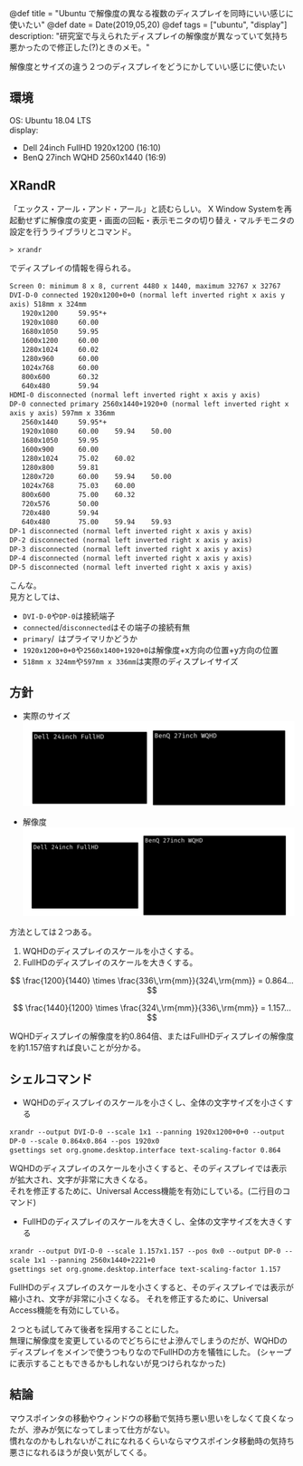 @def title = "Ubuntu で解像度の異なる複数のディスプレイを同時にいい感じに使いたい"
@def date = Date(2019,05,20)
@def tags = ["ubuntu", "display"]
description: "研究室で与えられたディスプレイの解像度が異なっていて気持ち悪かったので修正した(?)ときのメモ。"

解像度とサイズの違う２つのディスプレイをどうにかしていい感じに使いたい

## 環境
OS: Ubuntu 18.04 LTS  
display:  
 - Dell 24inch FullHD 1920x1200 (16:10)  
 - BenQ 27inch WQHD 2560x1440 (16:9)  

## XRandR
「エックス・アール・アンド・アール」と読むらしい。
X Window Systemを再起動せずに解像度の変更・画面の回転・表示モニタの切り替え・マルチモニタの設定を行うライブラリとコマンド。
```shell
> xrandr
```
でディスプレイの情報を得られる。
```shell
Screen 0: minimum 8 x 8, current 4480 x 1440, maximum 32767 x 32767
DVI-D-0 connected 1920x1200+0+0 (normal left inverted right x axis y axis) 518mm x 324mm
   1920x1200     59.95*+
   1920x1080     60.00  
   1680x1050     59.95  
   1600x1200     60.00  
   1280x1024     60.02  
   1280x960      60.00  
   1024x768      60.00  
   800x600       60.32  
   640x480       59.94  
HDMI-0 disconnected (normal left inverted right x axis y axis)
DP-0 connected primary 2560x1440+1920+0 (normal left inverted right x axis y axis) 597mm x 336mm
   2560x1440     59.95*+
   1920x1080     60.00    59.94    50.00  
   1680x1050     59.95  
   1600x900      60.00  
   1280x1024     75.02    60.02  
   1280x800      59.81  
   1280x720      60.00    59.94    50.00  
   1024x768      75.03    60.00  
   800x600       75.00    60.32  
   720x576       50.00  
   720x480       59.94  
   640x480       75.00    59.94    59.93  
DP-1 disconnected (normal left inverted right x axis y axis)
DP-2 disconnected (normal left inverted right x axis y axis)
DP-3 disconnected (normal left inverted right x axis y axis)
DP-4 disconnected (normal left inverted right x axis y axis)
DP-5 disconnected (normal left inverted right x axis y axis)
```
こんな。  
見方としては、  
 - `DVI-D-0`や`DP-0`は接続端子
 - `connected`/`disconnected`はその端子の接続有無
 - `primary`/` `はプライマリかどうか
 - `1920x1200+0+0`や`2560x1400+1920+0`は解像度+x方向の位置+y方向の位置
 - `518mm x 324mm`や`597mm x 336mm`は実際のディスプレイサイズ


## 方針
 - 実際のサイズ
![実際のサイズ](/img/2019-05-20/actual.png)

 - 解像度
![解像度](/img/2019-05-20/resolution.png)

方法としては２つある。
1. WQHDのディスプレイのスケールを小さくする。
2. FullHDのディスプレイのスケールを大きくする。

$$
\frac{1200}{1440} \times \frac{336\,\rm{mm}}{324\,\rm{mm}} = 0.864...
$$

$$
\frac{1440}{1200} \times \frac{324\,\rm{mm}}{336\,\rm{mm}} = 1.157...
$$

WQHDディスプレイの解像度を約0.864倍、またはFullHDディスプレイの解像度を約1.157倍すれば良いことが分かる。

## シェルコマンド
 - WQHDのディスプレイのスケールを小さくし、全体の文字サイズを小さくする
```shell
xrandr --output DVI-D-0 --scale 1x1 --panning 1920x1200+0+0 --output DP-0 --scale 0.864x0.864 --pos 1920x0
gsettings set org.gnome.desktop.interface text-scaling-factor 0.864
```
WQHDのディスプレイのスケールを小さくすると、そのディスプレイでは表示が拡大され、文字が非常に大きくなる。  
それを修正するために、Universal Access機能を有効にしている。(二行目のコマンド)  

 - FullHDのディスプレイのスケールを大きくし、全体の文字サイズを大きくする
```shell
xrandr --output DVI-D-0 --scale 1.157x1.157 --pos 0x0 --output DP-0 --scale 1x1 --panning 2560x1440+2221+0
gsettings set org.gnome.desktop.interface text-scaling-factor 1.157
```
FullHDのディスプレイのスケールを小さくすると、そのディスプレイでは表示が縮小され、文字が非常に小さくなる。
それを修正するために、Universal Access機能を有効にしている。

２つとも試してみて後者を採用することにした。  
無理に解像度を変更しているのでどちらにせよ滲んでしまうのだが、WQHDのディスプレイをメインで使うつもりなのでFullHDの方を犠牲にした。
(シャープに表示することもできるかもしれないが見つけられなかった)

## 結論
マウスポインタの移動やウィンドウの移動で気持ち悪い思いをしなくて良くなったが、滲みが気になってしまって仕方がない。  
慣れなのかもしれないがこれになれるくらいならマウスポインタ移動時の気持ち悪さになれるほうが良い気がしてくる。  
